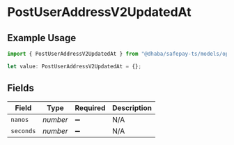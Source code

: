 # PostUserAddressV2UpdatedAt

## Example Usage

```typescript
import { PostUserAddressV2UpdatedAt } from "@dhaba/safepay-ts/models/operations";

let value: PostUserAddressV2UpdatedAt = {};
```

## Fields

| Field              | Type               | Required           | Description        |
| ------------------ | ------------------ | ------------------ | ------------------ |
| `nanos`            | *number*           | :heavy_minus_sign: | N/A                |
| `seconds`          | *number*           | :heavy_minus_sign: | N/A                |